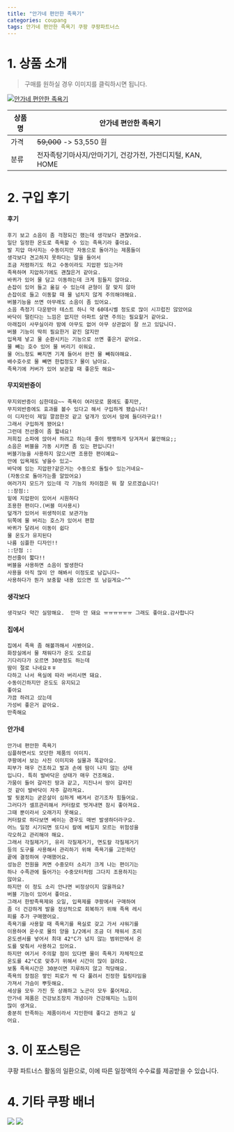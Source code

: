 ```yaml
---
title: "안가네 편안한 족욕기"
categories: coupang
tags: 안가네 편안한 족욕기 쿠팡 쿠팡파트너스
---
```

# 1. 상품 소개
> 구매를 원하실 경우 이미지를 클릭하시면 됩니다.

[![안가네 편안한 족욕기](https://static.coupangcdn.com/image/affiliate/banner/1ba420f6687790fba0bc3c02958195b8@2x.jpg)](https://coupa.ng/bOZzaY)

상품명 | 안가네 편안한 족욕기
-------|-------
가격 | ~~59,000~~ -> 53,550 원
분류 | 전자족탕기마사지/안마기기, 건강가전, 가전디지털, KAN, HOME

# 2. 구입 후기

####    후기
    후기 보고 소음이 좀 걱졍되긴 했는데 생각보다 괜찮아요.
    일단 일정한 온도로 족욕할 수 있는 족욕기라 좋아요.
    발 지압 마사지는 수동이지만 자동으로 돌아가는 제품들이
    생각보다 견고하지 못하다는 말을 들어서
    조금 저렴하기도 하고 수동이라도 지압판 있는거라
    족욕하며 지압하기에도 괜찮은거 같아요.
    바퀴가 있어 물 담고 이동하는데 크게 힘들지 않아요.
    손잡이 있어 들고 옮길 수 있는데 균형이 잘 맞지 않아
    손잡이로 들고 이동할 때 물 넘치지 않게 주의해야해요.
    버블기능을 쓰면 아무래도 소음이 좀 있어요.
    소음 측정기 다운받아 테스트 하니 약 60데시벨 정도로 많이 시끄럽진 않았어요
    바닥이 떨린다는 느낌은 없지만 아파트 살면 주의는 필요할거 같아요.
    아래집이 사무실이라 밤에 아무도 없어 아무 상관없이 잘 쓰고 있답니다.
    버블 기능이 딱히 필요한거 같진 않지만
    입욕제 넣고 물 순환시키는 기능으로 쓰면 좋은거 같아요.
    물 빼는 호수 있어 물 버리기 쉬워요.
    물 어느정도 빠지면 기계 들어서 완전 물 빼줘야해요.
    배수호수로 물 빼면 한컵정도? 물이 남아요.
    족욕기에 커버가 있어 보관할 때 좋은듯 해요~

####    무지외반증이
    무지외반증이 심한데요~~ 족욕이 여러모로 몸에도 좋지만, 
    무지외반증에도 효과를 볼수 있다고 해서 구입하게 됐습니다!
    이 디자인이 제일 깔끔한것 같고 덮개가 있어서 맘에 들더라구요!!
    그래서 구입하게 됐어요!
    그런데 전선줄이 좀 짧네요!
    저희집 소파에 앉아서 하려고 하는데 줄이 팽팽하게 당겨져서 불안해요;;
    소음은 버블을 가동 시키면 좀 있는 편입니다!
    버블기능을 사용하지 않으시면 조용한 편이예요~
    안에 입욕제도 넣을수 있고~
    바닥에 있는 지압판?같은거는 수동으로 돌릴수 있는거네요~
    (자동으로 돌아가는줄 알았어요)
    여러가지 모드가 있는데 각 기능의 차이점은 뭐 잘 모르겠습니다!
    ::장점::
    밑에 지압판이 있어서 시원하다 
    조용한 편이다.(버블 미사용시)
    덮개가 있어서 위생적이로 보관가능
    뒤쪽에 물 버리는 호스가 있어서 편함 
    바퀴가 달려서 이동이 쉽다 
    물 온도가 유지된다
    나름 심플한 디자인!!
    ::단점 ::
    전선줄이 짧다!!
    버블을 사용하면 소음이 발생한다 
    사용을 아직 많이 안 해봐서 이정도로 남깁니다~
    사용하다가 뭔가 보충할 내용 있으면 또 남길게요~^^

####    생각보다
    생각보다 약간 실망해요.  안마 안 돼요 ㅠㅠㅠㅠㅠㅠ 그래도 좋아요.감사합니다

####    집에서
    집에서 족욕 좀 해볼까해서 사봤어요.
    화장실에서 물 채워다가 온도 오르길
    기다리다가 오르면 30분정도 하는데
    땀이 절로 나네요ㅎㅎ
    다하고 나서 욕실에 따라 버리시면 돼요.
    수동이긴하지만 온도도 유지되고
    좋아요
    가끔 하려고 샀는데 
    가성비 좋은거 같아요.
    만족해요

####    안가네
    안가네 편안한 족욕기
    심플하면서도 모던한 제품의 이미지.
    쿠팡에서 보는 사진 이미지와 실물과 똑같아요.
    피부가 매우 건조하고 발과 손에 땀이 나지 않는 상태
    입니다. 특히 발바닥은 상태가 매우 건조해요.
    가뭄이 들어 갈라진 땅과 같고, 지진나서 땅이 갈라진
    것 같이 발바닥이 자주 갈라져요.
    발 뒷꿈치는 굳은살이 심하게 배겨서 걷기조차 힘들어요.
    그러다가 셀프관리해서 커터칼로 벗겨내면 잠시 좋아져요.
    그때 뿐이라서 오래가지 못해요.
    커터칼로 하다보면 베이는 경우도 매번 발생하더라구요.
    어느 일정 시기되면 또다시 칼에 베일지 모르는 위험성을
    각오하고 관리해야 해요.
    그래서 각질제거기, 유리 각질제거기, 면도칼 각질제거기
    등의 도구를 사용해서 관리하기 위해 족욕기를 고민하던
    끝에 결정하여 구매했어요.
    성능은 전원을 켜면 수중모터 소리가 크게 나는 편이기는
    하나 수족관에 들어가는 수중모터처럼 그다지 조용하지는
    않아요.
    하지만 이 정도 소리 안나면 비정상이지 않을까요?
    버블 기능이 있어서 좋아요.
    그래서 한방족욕제와 오일, 입욕제를 쿠팡에서 구매하여
    좀 더 건강하게 발을 정상적으로 회복하기 위해 족욕 레시
    피를 추가 구매했어요.
    족욕기를 사용할 때 족욕기를 욕실로 갖고 가서 샤워기를
    이용하여 온수로 물의 양을 1/2에서 조금 더 채워서 조리
    온도센서를 넣어서 최대 42°C가 넘지 않는 범위안에서 온
    도를 맞춰서 사용하고 있어요.
    하지만 여기서 주의할 점이 있다면 물이 족욕기 자체적으로
    온도를 42°C로 맞추기 위해서 시간이 많이 걸려요.
    보통 족욕시간은 30분이면 지루하지 않고 적당해요.
    족욕의 장점은 쌓인 피로가 싹 다 풀려서 진정한 힐링타임을
    가져서 가슴이 뿌듯해요.
    세상을 모두 가진 듯 상쾌하고 노곤이 모두 풀어져요.
    안가네 제품은 건강보조장치 개념이라 건강해지는 느낌이
    많이 생겨요.
    충분히 만족하는 제품이라서 지인한테 좋다고 권하고 싶
    어요.

# 3. 이 포스팅은
쿠팡 파트너스 활동의 일환으로, 이에 따른 일정액의 수수료를 제공받을 수 있습니다.

# 4. 기타 쿠팡 배너
[![](https://ads-partners.coupang.com/banners/404218?subId=&traceId=V0-301-bae0f72e5e59e45f-I404218&w=728&h=90)](https://coupa.ng/bOXH5d)
[![](https://ads-partners.coupang.com/banners/404240?subId=&traceId=V0-301-371ae01f4226dec2-I404240&w=728&h=90)](https://coupa.ng/bOXIeg)

